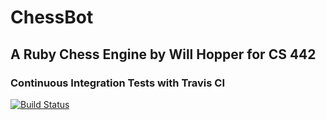 # ChessBot
## A Ruby Chess Engine by Will Hopper for CS 442

### Continuous Integration Tests with Travis CI
[![Build Status](https://api.travis-ci.org/Whopper92/chessbot.png)](https://api.travis-ci.org/Whopper92/chessbot.png)

